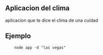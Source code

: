 ## Aplicacion del clima

aplicacion que te dice el clima de una cuidad

## Ejemplo

```
    node app -d "las vegas"
```